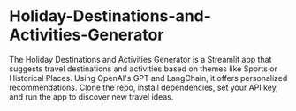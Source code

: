 # Holiday-Destinations-and-Activities-Generator
The Holiday Destinations and Activities Generator is a Streamlit app that suggests travel destinations and activities based on themes like Sports or Historical Places. Using OpenAI's GPT and LangChain, it offers personalized recommendations. Clone the repo, install dependencies, set your API key, and run the app to discover new travel ideas.
